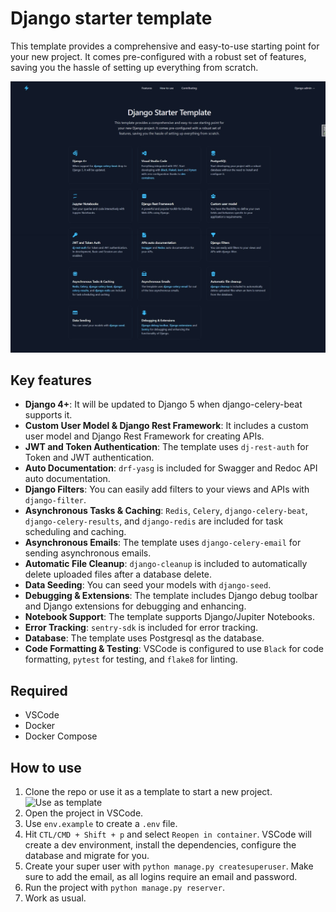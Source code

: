 # Django starter template

This template provides a comprehensive and easy-to-use starting point for your new project. It comes pre-configured with a robust set of features, saving you the hassle of setting up everything from scratch.

![Django starter template](index.jpeg)

## Key features

- **Django 4+**: It will be updated to Django 5 when django-celery-beat supports it.
- **Custom User Model & Django Rest Framework**: It includes a custom user model and Django Rest Framework for creating APIs.
- **JWT and Token Authentication**: The template uses `dj-rest-auth` for Token and JWT authentication.
- **Auto Documentation**: `drf-yasg` is included for Swagger and Redoc API auto documentation.
- **Django Filters**: You can easily add filters to your views and APIs with `django-filter`.
- **Asynchronous Tasks & Caching**: `Redis`, `Celery`, `django-celery-beat`, `django-celery-results`, and `django-redis` are included for task scheduling and caching.
- **Asynchronous Emails**: The template uses `django-celery-email` for sending asynchronous emails.
- **Automatic File Cleanup**: `django-cleanup` is included to automatically delete uploaded files after a database delete.
- **Data Seeding**: You can seed your models with `django-seed`.
- **Debugging & Extensions**: The template includes Django debug toolbar and Django extensions for debugging and enhancing.
- **Notebook Support**: The template supports Django/Jupiter Notebooks.
- **Error Tracking**: `sentry-sdk` is included for error tracking.
- **Database**: The template uses Postgresql as the database.
- **Code Formatting & Testing**: VSCode is configured to use `Black` for code formatting, `pytest` for testing, and `flake8` for linting.

## Required

- VSCode
- Docker
- Docker Compose

## How to use

1. Clone the repo or use it as a template to start a new project.
![Use as template](https://docs.github.com/assets/images/help/repository/use-this-template-button.png)
2. Open the project in VSCode.
3. Use `env.example` to create a `.env` file.
4. Hit `CTL/CMD + Shift + p` and select `Reopen in container`. VSCode will create a dev environment, install the dependencies, configure the database and migrate for you.
5. Create your super user with `python manage.py createsuperuser`. Make sure to add the email, as all logins require an email and password.
6. Run the project with `python manage.py reserver`.
7. Work as usual.